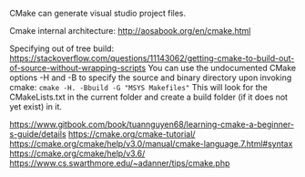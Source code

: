 
CMake can generate visual studio project files.

Cmake internal architecture: http://aosabook.org/en/cmake.html

Specifying out of tree build:
https://stackoverflow.com/questions/11143062/getting-cmake-to-build-out-of-source-without-wrapping-scripts
You can use the undocumented CMake options -H and -B to specify the source and binary directory upon invoking cmake:
`cmake -H. -Bbuild -G "MSYS Makefiles"`
This will look for the CMakeLists.txt in the current folder and create a build folder (if it does not yet exist) in it.

https://www.gitbook.com/book/tuannguyen68/learning-cmake-a-beginner-s-guide/details
https://cmake.org/cmake-tutorial/
https://cmake.org/cmake/help/v3.0/manual/cmake-language.7.html#syntax
https://cmake.org/cmake/help/v3.6/
https://www.cs.swarthmore.edu/~adanner/tips/cmake.php
